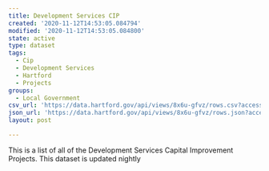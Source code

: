 ```yaml
---
title: Development Services CIP
created: '2020-11-12T14:53:05.084794'
modified: '2020-11-12T14:53:05.084800'
state: active
type: dataset
tags:
  - Cip
  - Development Services
  - Hartford
  - Projects
groups:
  - Local Government
csv_url: 'https://data.hartford.gov/api/views/8x6u-gfvz/rows.csv?accessType=DOWNLOAD'
json_url: 'https://data.hartford.gov/api/views/8x6u-gfvz/rows.json?accessType=DOWNLOAD'
layout: post

---
```

This is a list of all of the Development Services Capital Improvement Projects. This dataset is updated nightly
